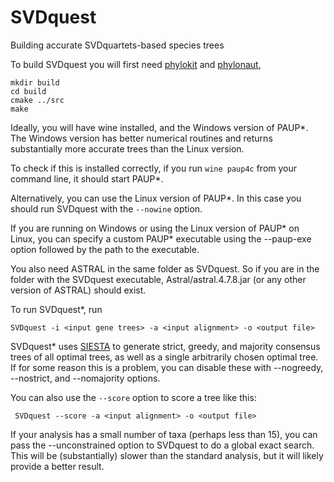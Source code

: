 # SVDquest

Building accurate SVDquartets-based species trees

To build SVDquest you will first need [phylokit](https://github.com/pranjalv123/phylokit) and [phylonaut](https://github.com/pranjalv123/phylonaut),

    mkdir build
    cd build
    cmake ../src
    make


Ideally, you will have wine installed, and the Windows version of PAUP*. The Windows version has better numerical routines and returns substantially more accurate trees than the Linux version.

To check if this is installed correctly, if you run `wine paup4c` from your command line, it should start PAUP*.

Alternatively, you can use the Linux version of PAUP*. In this case you should run SVDquest with the `--nowine` option.

If you are running on Windows or using the Linux version of PAUP* on Linux, you can specify a custom PAUP* executable using the --paup-exe option followed by the path to the executable.

You also need ASTRAL in the same folder as SVDquest. So if you are in the folder with the SVDquest executable, Astral/astral.4.7.8.jar (or any other version of ASTRAL) should exist. 


To run SVDquest*, run

    SVDquest -i <input gene trees> -a <input alignment> -o <output file>


SVDquest* uses [SIESTA](https://link.springer.com/chapter/10.1007/978-3-319-67979-2_13) to generate strict, greedy, and majority consensus trees of all optimal trees, as well as a single arbitrarily chosen optimal tree.
If for some reason this is a problem, you can disable these with --nogreedy, --nostrict, and --nomajority options.



You can also use the `--score` option to score a tree like this:

     SVDquest --score -a <input alignment> -o <output file>
     
If your analysis has a small number of taxa (perhaps less than 15), you can pass the --unconstrained option to SVDquest to do a global exact search. This will be (substantially) slower than the standard analysis, but it will likely provide a better result.
